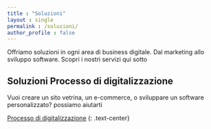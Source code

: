 ```yaml
---
title : "Soluzioni"
layout : single
permalink : /soluzioni/
author_profile : false
---
```


Offriamo soluzioni in ogni area di business digitale. Dal marketing allo sviluppo software. Scopri i nostri servizi qui sotto


## Soluzioni Processo di digitalizzazione

Vuoi creare un sito vetrina, un e-commerce, o sviluppare un software personalizzato? possiamo aiutarti


<a href="/soluzioni/processo-di-digitalizzazione" class="btn btn--primary">Processo di digitalizzazione</a>
{: .text-center}